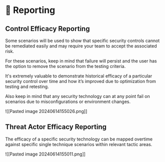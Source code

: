 # 📓 Reporting

## Control Efficacy Reporting

Some scenarios will be used to show that specific security controls cannot be remediated easily and may require your team to accept the associated risk.

For these scenarios, keep in mind that failure will persist and the user has the option to remove the scenario from the testing criteria.

It's extremely valuable to demonstrate historical efficacy of a particular security control over time and how it’s improved due to optimization from testing and retesting.

Also keep in mind that any security technology can at any point fail on scenarios due to misconfigurations or environment changes.

![[Pasted image 20240614155026.png]]

## Threat Actor Efficacy Reporting

The efficacy of a specific security technology can be mapped overtime against specific single technique scenarios within relevant tactic areas.

![[Pasted image 20240614155011.png]]